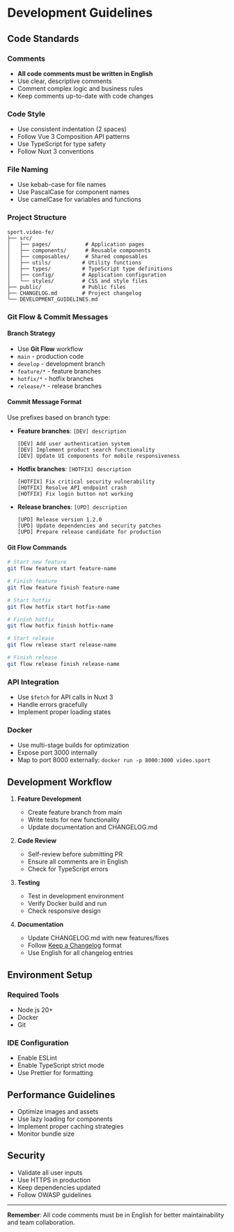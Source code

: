 # Development Guidelines

## Code Standards

### Comments

- **All code comments must be written in English**
- Use clear, descriptive comments
- Comment complex logic and business rules
- Keep comments up-to-date with code changes

### Code Style

- Use consistent indentation (2 spaces)
- Follow Vue 3 Composition API patterns
- Use TypeScript for type safety
- Follow Nuxt 3 conventions

### File Naming

- Use kebab-case for file names
- Use PascalCase for component names
- Use camelCase for variables and functions

### Project Structure

```
sport.video-fe/
├── src/
│   ├── pages/           # Application pages
│   ├── components/      # Reusable components
│   ├── composables/     # Shared composables
│   ├── utils/          # Utility functions
│   ├── types/          # TypeScript type definitions
│   ├── config/         # Application configuration
│   └── styles/         # CSS and style files
├── public/             # Public files
├── CHANGELOG.md        # Project changelog
└── DEVELOPMENT_GUIDELINES.md
```

### Git Flow & Commit Messages

#### Branch Strategy

- Use **Git Flow** workflow
- `main` - production code
- `develop` - development branch
- `feature/*` - feature branches
- `hotfix/*` - hotfix branches
- `release/*` - release branches

#### Commit Message Format

Use prefixes based on branch type:

- **Feature branches**: `[DEV] description`

  ```
  [DEV] Add user authentication system
  [DEV] Implement product search functionality
  [DEV] Update UI components for mobile responsiveness
  ```

- **Hotfix branches**: `[HOTFIX] description`

  ```
  [HOTFIX] Fix critical security vulnerability
  [HOTFIX] Resolve API endpoint crash
  [HOTFIX] Fix login button not working
  ```

- **Release branches**: `[UPD] description`
  ```
  [UPD] Release version 1.2.0
  [UPD] Update dependencies and security patches
  [UPD] Prepare release candidate for production
  ```

#### Git Flow Commands

```bash
# Start new feature
git flow feature start feature-name

# Finish feature
git flow feature finish feature-name

# Start hotfix
git flow hotfix start hotfix-name

# Finish hotfix
git flow hotfix finish hotfix-name

# Start release
git flow release start release-name

# Finish release
git flow release finish release-name
```

### API Integration

- Use `$fetch` for API calls in Nuxt 3
- Handle errors gracefully
- Implement proper loading states

### Docker

- Use multi-stage builds for optimization
- Expose port 3000 internally
- Map to port 8000 externally: `docker run -p 8000:3000 video.sport`

## Development Workflow

1. **Feature Development**
   - Create feature branch from main
   - Write tests for new functionality
   - Update documentation and CHANGELOG.md

2. **Code Review**
   - Self-review before submitting PR
   - Ensure all comments are in English
   - Check for TypeScript errors

3. **Testing**
   - Test in development environment
   - Verify Docker build and run
   - Check responsive design

4. **Documentation**
   - Update CHANGELOG.md with new features/fixes
   - Follow [Keep a Changelog](https://keepachangelog.com/) format
   - Use English for all changelog entries

## Environment Setup

### Required Tools

- Node.js 20+
- Docker
- Git

### IDE Configuration

- Enable ESLint
- Enable TypeScript strict mode
- Use Prettier for formatting

## Performance Guidelines

- Optimize images and assets
- Use lazy loading for components
- Implement proper caching strategies
- Monitor bundle size

## Security

- Validate all user inputs
- Use HTTPS in production
- Keep dependencies updated
- Follow OWASP guidelines

---

**Remember**: All code comments must be in English for better maintainability and team
collaboration.
